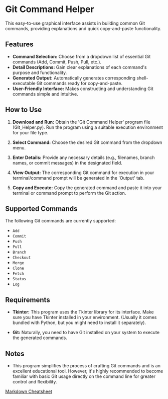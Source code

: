 # Git Command Helper

This easy-to-use graphical interface assists in building common Git commands, providing explanations and quick copy-and-paste functionality.

## Features

* **Command Selection:**  Choose from a dropdown list of essential Git commands (Add, Commit, Push, Pull, etc.).
* **Detail Descriptions:** Gain clear explanations of each command's purpose and functionality.
* **Generated Output:** Automatically generates corresponding shell-executable Git commands ready for copy-and-paste.
* **User-Friendly Interface:** Makes constructing and understanding Git commands simple and intuitive.

## How to Use

1. **Download and Run:** Obtain the 'Git Command Helper' program file (Git_Helper.py). Run the program using a suitable execution environment for your file type.

2. **Select Command:** Choose the desired Git command from the dropdown menu.

3. **Enter Details:** Provide any necessary details (e.g., filenames, branch names, or commit messages) in the designated field.

4. **View Output:** The corresponding Git command for execution in your terminal/command prompt will be generated in the 'Output' tab.

5. **Copy and Execute:** Copy the generated command and paste it into your terminal or command prompt to perform the Git action.

## Supported Commands

The following Git commands are currently supported:

* `Add` 
* `Commit`
* `Push`
* `Pull`
* `Branch`
* `Checkout`
* `Merge`
* `Clone`
* `Fetch`
* `Status`
* `Log`

## Requirements

* **Tkinter:** This program uses the Tkinter library for its interface.  Make sure you have Tkinter installed in your environment. (Usually it comes bundled with Python, but you might need to install it separately).

* **Git:** Naturally, you need to have Git installed on your system to execute the generated commands. 

## Notes

* This program simplifies the process of crafting Git commands and is an excellent educational tool. However, it's highly recommended to become familiar with basic Git usage directly on the command line for greater control and flexibility.

[Markdown Cheatsheet](https://github.com/adam-p/markdown-here/wiki/Markdown-Cheatsheet)